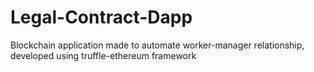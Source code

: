 # Legal-Contract-Dapp
Blockchain application made to automate worker-manager relationship, developed using truffle-ethereum framework 
